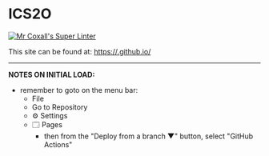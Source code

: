 # ICS2O

[![Mr Coxall's Super Linter](https://github.com/MTHS-ICD2O-1-2024/ICD2O-Intro-04-Ain-Jeong/workflows/Mr%20Coxall's%20Super%20Linter/badge.svg)](https://github.com/MTHS-ICD2O-1-2024/ICD2O-Intro-03-Ain-Jeong/actions)

This site can be found at: [https://<OWNER>.github.io/<REPOSITORY>](https://MTHS-ICD2O-1-2024/.github.io/ICD2O-Intro-04-Ain-Jeong/)

---

**NOTES ON INITIAL LOAD:**
- remember to goto on the menu bar:
  - File
  - Go to Repository
  - ⚙ Settings
  - 🗔 Pages
    - then from the "Deploy from a branch ▼" button, select "GitHub Actions"
